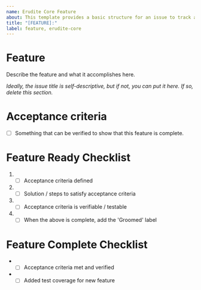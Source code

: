 ```yaml
---
name: Erudite Core Feature 
about: This template provides a basic structure for an issue to track a feature implementation.
title: "[FEATURE]:" 
label: feature, erudite-core
---
```


# Feature
Describe the feature and what it accomplishes here.

*Ideally, the issue title is self-descriptive, but if not, you can put it here. If so, delete this section.*

# Acceptance criteria
- [ ] Something that can be verified to show that this feature is complete.

# Feature Ready Checklist
1. - [ ] Acceptance criteria defined
1. - [ ] Solution / steps to satisfy acceptance criteria
1. - [ ] Acceptance criteria is verifiable / testable
1. - [ ] When the above is complete, add the 'Groomed' label
    
# Feature Complete Checklist
* - [ ] Acceptance criteria met and verified
* - [ ] Added test coverage for new feature
